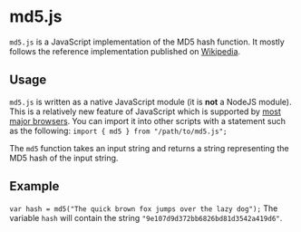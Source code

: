 # md5.js
`md5.js` is a JavaScript implementation of the MD5 hash function. It mostly follows the reference implementation published on [Wikipedia](https://en.wikipedia.org/wiki/MD5#Pseudocode).

## Usage
`md5.js` is written as a native JavaScript module (it is **not** a NodeJS module). This is a relatively new feature of JavaScript which is supported by [most major browsers](https://developer.mozilla.org/en-US/docs/Web/JavaScript/Guide/Modules#Browser_support).
You can import it into other scripts with a statement such as the following: `import { md5 } from "/path/to/md5.js";`

The `md5` function takes an input string and returns a string representing the MD5 hash of the input string.

## Example
`var hash = md5("The quick brown fox jumps over the lazy dog");`
The variable `hash` will contain the string `"9e107d9d372bb6826bd81d3542a419d6"`.
